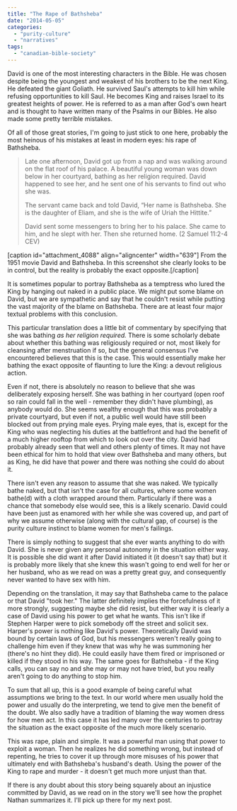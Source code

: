 ```yaml
---
title: "The Rape of Bathsheba"
date: "2014-05-05"
categories: 
  - "purity-culture"
  - "narratives"
tags: 
  - "canadian-bible-society"
---
```


David is one of the most interesting characters in the Bible. He was chosen despite being the youngest and weakest of his brothers to be the next King. He defeated the giant Goliath. He survived Saul's attempts to kill him while refusing opportunities to kill Saul. He becomes King and raises Israel to its greatest heights of power. He is referred to as a man after God's own heart and is thought to have written many of the Psalms in our Bibles. He also made some pretty terrible mistakes.

<!--more-->Of all of those great stories, I'm going to just stick to one here, probably the most heinous of his mistakes at least in modern eyes: his rape of Bathsheba.

> Late one afternoon, David got up from a nap and was walking around on the flat roof of his palace. A beautiful young woman was down below in her courtyard, bathing as her religion required. David happened to see her, and he sent one of his servants to find out who she was.
> 
> The servant came back and told David, “Her name is Bathsheba. She is the daughter of Eliam, and she is the wife of Uriah the Hittite.”
> 
> David sent some messengers to bring her to his palace. She came to him, and he slept with her. Then she returned home. (2 Samuel 11:2-4 CEV)

\[caption id="attachment\_4088" align="aligncenter" width="639"\] From the 1951 movie David and Bathsheba. In this screenshot she clearly looks to be in control, but the reality is probably the exact opposite.\[/caption\]

It is sometimes popular to portray Bathsheba as a temptress who lured the King by hanging out naked in a public place. We might put some blame on David, but we are sympathetic and say that he couldn't resist while putting the vast majority of the blame on Bathsheba. There are at least four major textual problems with this conclusion.

This particular translation does a little bit of commentary by specifying that she was bathing _as her religion required._ There is some scholarly debate about whether this bathing was religiously required or not, most likely for cleansing after menstruation if so, but the general consensus I've encountered believes that this is the case. This would essentially make her bathing the exact opposite of flaunting to lure the King: a devout religious action.

Even if not, there is absolutely no reason to believe that she was deliberately exposing herself. She was bathing in her courtyard (open roof so rain could fall in the well - remember they didn't have plumbing), as anybody would do. She seems wealthy enough that this was probably a private courtyard, but even if not, a public well would have still been blocked out from prying male eyes. Prying male eyes, that is, except for the King who was neglecting his duties at the battlefront and had the benefit of a much higher rooftop from which to look out over the city. David had probably already seen that well and others plenty of times. It may not have been ethical for him to hold that view over Bathsheba and many others, but as King, he did have that power and there was nothing she could do about it.

There isn't even any reason to assume that she was naked. We typically bathe naked, but that isn't the case for all cultures, where some women bathe(d) with a cloth wrapped around them. Particularly if there was a chance that somebody else would see, this is a likely scenario. David could have been just as enamored with her while she was covered up, and part of why we assume otherwise (along with the cultural gap, of course) is the purity culture instinct to blame women for men's failings.

There is simply nothing to suggest that she ever wants anything to do with David. She is never given any personal autonomy in the situation either way. It is possible she did want it after David initiated it (it doesn't say that) but it is probably more likely that she knew this wasn't going to end well for her or her husband, who as we read on was a pretty great guy, and consequently never wanted to have sex with him.

Depending on the translation, it may say that Bathsheba came to the palace or that David "took her." The latter definitely implies the forcefulness of it more strongly, suggesting maybe she did resist, but either way it is clearly a case of David using his power to get what he wants. This isn't like if Stephen Harper were to pick somebody off the street and solicit sex. Harper's power is nothing like David's power. Theoretically David was bound by certain laws of God, but his messengers weren't really going to challenge him even if they knew that was why he was summoning her (there's no hint they did). He could easily have them fired or imprisoned or killed if they stood in his way. The same goes for Bathsheba - if the King calls, you can say no and she may or may not have tried, but you really aren't going to do anything to stop him.

To sum that all up, this is a good example of being careful what assumptions we bring to the text. In our world where men usually hold the power and usually do the interpreting, we tend to give men the benefit of the doubt. We also sadly have a tradition of blaming the way women dress for how men act. In this case it has led many over the centuries to portray the situation as the exact opposite of the much more likely scenario.

This was rape, plain and simple. It was a powerful man using that power to exploit a woman. Then he realizes he did something wrong, but instead of repenting, he tries to cover it up through more misuses of his power that ultimately end with Bathsheba's husband's death. Using the power of the King to rape and murder - it doesn't get much more unjust than that.

If there is any doubt about this story being squarely about an injustice committed by David, as we read on in the story we'll see how the prophet Nathan summarizes it. I'll pick up there for my next post.
